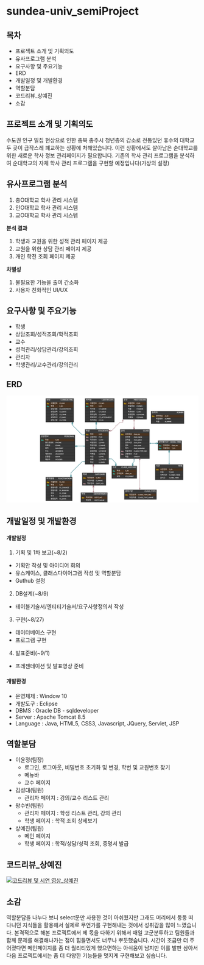# sundea-univ_semiProject
목차
---
- 프로젝트 소개 및 기획의도
- 유사프로그램 분석
- 요구사항 및 주요기능
- ERD
- 개발일정 및 개발환경
- 역할분담
- 코드리뷰_상예진
- 소감



프로젝트 소개 및 기획의도
---
수도권 인구 밀집 현상으로 인한 충북 충주시 청년층의 감소로 전통있던 휴수의 대학교 두 곳이 급작스레 폐교하는 상황에 처해있습니다. 이런 상황에서도 살아남은 순대학교를 위한 새로운 학사 정보 관리페이지가 필요합니다. 기존의 학사 관리 프로그램을 분석하여 순대학교의 자체 학사 관리 프로그램을 구현할 예정입니다(가상의 설정)



유사프로그램 분석
---
1. 충O대학교 학사 관리 시스템
2. 인O대학교 학사 관리 시스템
3. 교O대학교 학사 관리 시스템

__분석 결과__
1. 학생과 교원을 위한 성적 관리 페이지 제공
2. 교원을 위한 상담 관리 페이지 제공
3. 개인 학전 조회 페이지 제공

__차별성__
1. 불필요한 기능을 출여 간소화
2. 사용자 친화적인 UI/UX



요구사항 및 주요기능
---
- 학생
 - 상담조회/성적조회/학적조회
- 교수
 - 성적관리/상담관리/강의조회
- 관리자
 - 학생관리/교수관리/강의관리   



ERD
---
![picture](./etc/erd.png)




개발일정 및 개발환경
---
#### 개발일정
1. 기획 및 1차 보고(~8/2)
  - 기획안 작성 및 아이디어 회의
  - 유스케이스, 클래스다이어그램 작성 및 역할분담
  - Guthub 설정
2. DB설계(~8/9)
  - 테이블기술서/엔티티기술서/요구사항정의서 작성  
3. 구현(~8/27)
  - 데이터베이스 구현
  - 프로그램 구현
4. 발표준비(~9/1)
  - 프레젠테이션 및 발표영상 준비

#### 개발환경
- 운영체제 : Window 10
- 개발도구 : Eclipse
- DBMS : Oracle DB - sqldeveloper
- Server : Apache Tomcat 8.5
- Language : Java, HTML5, CSS3, Javascript, JQuery, Servlet, JSP
    
    
    
역할분담
---
- 이윤정(팀장)
  - 로그인, 로그아웃, 비밀번호 초기화 및 변경, 학번 및 교원번호 찾기
  - 메뉴바
  - 교수 페이지
- 김성대(팀원)
  - 관리자 페이지 : 강의/교수 리스트 관리
- 왕수빈(팀원)
  - 관리자 페이지 : 학생 리스트 관리, 강의 관리
  - 학생 페이지 : 학적 조회 상세보기
- 상예진(팀원)
  - 메인 페이지
  - 학생 페이지 : 학적/상담/성적 조회, 증명서 발급



코드리뷰_상예진
---
[![코드리뷰 및 시연 영상_상예진]( https://img.youtube.com/vi/eg9A1bVgywI/0.jpg)](https://youtu.be/eg9A1bVgywI?t=0s) 




소감
---
역할분담을 나누다 보니 select문만 사용한 것이 아쉬웠지만 그래도 머리에서 둥둥 떠다니던 지식들을 활용해서 실제로 무언가를 구현해내는 것에서 성취감을 많이 느꼈습니다. 본격적으로 해본 프로젝트에서 제 몫을 다하기 위해서 매일 고군분투하고 팀원들과 함께 문제를 해결해나가는 점이 힘들면서도 너무나 뿌듯했습니다. 시간이 조금만 더 주어졌다면 메인페이지를 좀 더 퀄리티있게 했으면하는 아쉬움이 남지만 이를 발판 삼아서 다음 프로젝트에서는 좀 더 다양한 기능들을 멋지게 구현해보고 싶습니다.  
